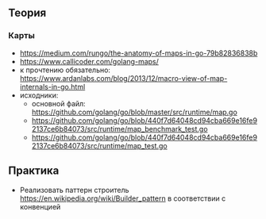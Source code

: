 ## Теория
### Карты
- https://medium.com/rungo/the-anatomy-of-maps-in-go-79b82836838b
- https://www.callicoder.com/golang-maps/
- к прочтению обязательно:
  https://www.ardanlabs.com/blog/2013/12/macro-view-of-map-internals-in-go.html
- исходники:
    - основной файл: https://github.com/golang/go/blob/master/src/runtime/map.go
    - https://github.com/golang/go/blob/440f7d64048cd94cba669e16fe92137ce6b84073/src/runtime/map_benchmark_test.go
    - https://github.com/golang/go/blob/440f7d64048cd94cba669e16fe92137ce6b84073/src/runtime/map_test.go

## Практика
- Реализовать паттерн строитель https://en.wikipedia.org/wiki/Builder_pattern в соответствии с конвенцией
